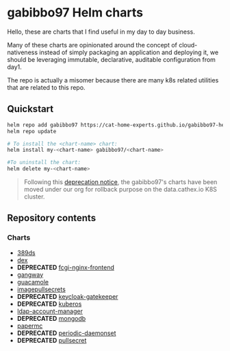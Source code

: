 # gabibbo97 Helm charts

Hello, these are charts that I find useful in my day to day business.

Many of these charts are opinionated around the concept of cloud-nativeness instead of simply packaging an application and deploying it, we should be leveraging immutable,  declarative, auditable configuration from day1.

The repo is actually a misomer because there are many k8s related utilities that are related to this repo.

## Quickstart

```bash
helm repo add gabibbo97 https://cat-home-experts.github.io/gabibbo97-helm-charts
helm repo update

# To install the <chart-name> chart:
helm install my-<chart-name> gabibbo97/<chart-name>

#To uninstall the chart:
helm delete my-<chart-name>
```

> Following this [deprecation notice](https://github.blog/changelog/2021-01-29-github-pages-will-stop-redirecting-pages-sites-from-github-com-after-april-15-2021/), the gabibbo97's charts have been moved under our org for rollback purpose on the data.cathex.io K8S cluster.

## Repository contents

### Charts

* [389ds](charts/389ds)
* [dex](charts/dex)
* __DEPRECATED__ [fcgi-nginx-frontend](charts/fcgi-nginx-frontend)
* [gangway](charts/gangway)
* [guacamole](charts/guacamole)
* [imagepullsecrets](charts/imagepullsecrets)
* __DEPRECATED__ [keycloak-gatekeeper](charts/keycloak-gatekeeper)
* __DEPRECATED__ [kuberos](charts/kuberos)
* [ldap-account-manager](charts/ldap-account-manager)
* __DEPRECATED__ [mongodb](charts/mongodb)
* [papermc](charts/papermc)
* __DEPRECATED__ [periodic-daemonset](charts/periodic-daemonset)
* __DEPRECATED__ [pullsecret](charts/pullsecret)
